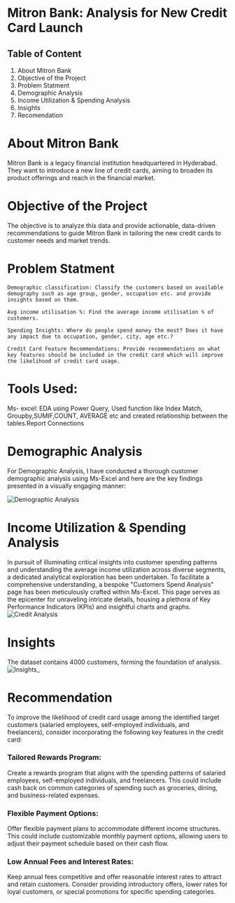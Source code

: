 # Mitron Bank: Analysis for New Credit Card Launch


## Table of Content

   1. About Mitron Bank
   2. Objective of the Project
   3. Problem Statment
   4. Demographic Analysis
   5. Income Utilization & Spending Analysis
   6. Insights 
   7. Recomendation
   
# About Mitron Bank
Mitron Bank is a legacy financial institution headquartered in Hyderabad. They want to introduce a new line of credit cards, aiming to broaden its product offerings and reach in the financial market.

#  Objective of the Project
The objective is to analyze this data and provide actionable, data-driven recommendations to guide Mitron Bank in tailoring the new credit cards to customer needs and market trends.

# Problem Statment
    Demographic classification: Classify the customers based on available demography such as age group, gender, occupation etc. and provide insights based on them.

    Avg income utilisation %: Find the average income utilisation % of customers. 
   
    Spending Insights: Where do people spend money the most? Does it have any impact due to occupation, gender, city, age etc.? 

    Credit Card Feature Recommendations: Provide recommendations on what key features should be included in the credit card which will improve the likelihood of credit card usage.

 # Tools Used:
  Ms- excel: EDA using Power Query, Used function like Index Match, Groupby,SUMIF,COUNT, AVERAGE etc and created relationship between the tables.Report Connections

 # Demographic Analysis
 For Demographic Analysis, I have conducted a thorough customer demographic analysis using Ms-Excel and here are the key findings presented in a visually engaging manner:
 

![Demographic Analysis](https://github.com/aastha-concordia/Credit-Card-Report-Analysis/assets/99286129/e6d9b8cf-2833-4297-9971-fb3a02d91b6e)

# Income Utilization & Spending Analysis
In pursuit of illuminating critical insights into customer spending patterns and understanding the average income utilization across diverse segments, a dedicated analytical exploration has been undertaken. To facilitate a comprehensive understanding, a bespoke "Customers Spend Analysis" page has been meticulously crafted within Ms-Excel. This page serves as the epicenter for unraveling intricate details, housing a plethora of Key Performance Indicators (KPIs) and insightful charts and graphs.
![Credit Analysis](https://github.com/aastha-concordia/Credit-Card-Report-Analysis/assets/99286129/9521c98a-2052-4fb5-8757-192a88873880)



# Insights 
The dataset contains 4000 customers, forming the foundation of analysis.
![Insights_](https://github.com/aastha-concordia/Credit-Card-Report-Analysis/assets/99286129/59e89c3e-703e-49d8-942c-75d7f1fdf7e5)


# Recommendation
To improve the likelihood of credit card usage among the identified target customers (salaried employees, self-employed individuals, and freelancers), consider incorporating the following key features in the credit card:
### Tailored Rewards Program:
Create a rewards program that aligns with the spending patterns of salaried employees, self-employed individuals, and freelancers. This could include cash back on common categories of spending such as groceries, dining, and business-related expenses.
### Flexible Payment Options:
Offer flexible payment plans to accommodate different income structures. This could include customizable monthly payment options, allowing users to adjust their payment schedule based on their cash flow.
### Low Annual Fees and Interest Rates:
Keep annual fees competitive and offer reasonable interest rates to attract and retain customers. Consider providing introductory offers, lower rates for loyal customers, or special promotions for specific spending categories.




